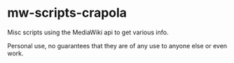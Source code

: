 mw-scripts-crapola
==================

Misc scripts using the MediaWiki api to get various info.

Personal use, no guarantees that they are of any use to anyone
else or even work.
